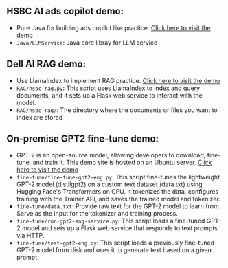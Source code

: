 
## HSBC AI ads copilot demo:
- Pure Java for building ads copilot like practice. [Click here to visit the demo](http://103.144.32.3:8080/gpt/demo-ads-copilot-hsbc.html)
- `Java/LLMService`: Java core libray for LLM service

## Dell AI RAG demo:
- Use LlamaIndex to implement RAG practice. [Click here to visit the demo](http://103.144.32.3:8080/gpt/demo-rag-hsbc.html)
- `RAG/hsbc-rag.py`: This script uses LlamaIndex to index and query documents, and it sets up a Flask web service to interact with the model.
- `RAG/hsbc-rag/`: The directory where the documents or files you want to index are stored

## On-premise GPT2 fine-tune demo:
- GPT-2 is an open-source model, allowing developers to download, fine-tune, and train it. This demo site is hosted on an Ubuntu server. [Click here to visit the demo](http://103.144.32.3:8080/gpt/demo-gpt2-eng.html)
- `fine-tune/fine-tune-gpt2-eng.py`: This script fine-tunes the lightweight GPT-2 model (distilgpt2) on a custom text dataset (data.txt) using Hugging Face's Transformers on CPU. It tokenizes the data, configures training with the Trainer API, and saves the trained model and tokenizer.
- `fine-tune/data.txt`: Provide raw text for the GPT-2 model to learn from. Serve as the input for the tokenizer and training process.
- `fine-tune/run-gpt2-eng-service.py`: This script loads a fine-tuned GPT-2 model and sets up a Flask web service that responds to text prompts via HTTP.
- `fine-tune/test-gpt2-eng.py`: This script loads a previously fine-tuned GPT-2 model from disk and uses it to generate text based on a given prompt.
